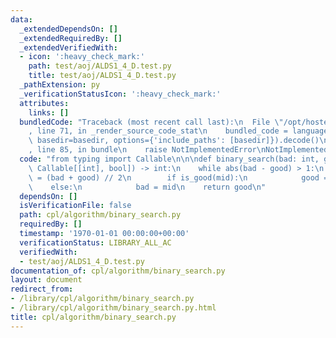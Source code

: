 ```yaml
---
data:
  _extendedDependsOn: []
  _extendedRequiredBy: []
  _extendedVerifiedWith:
  - icon: ':heavy_check_mark:'
    path: test/aoj/ALDS1_4_D.test.py
    title: test/aoj/ALDS1_4_D.test.py
  _pathExtension: py
  _verificationStatusIcon: ':heavy_check_mark:'
  attributes:
    links: []
  bundledCode: "Traceback (most recent call last):\n  File \"/opt/hostedtoolcache/Python/3.9.1/x64/lib/python3.9/site-packages/onlinejudge_verify/documentation/build.py\"\
    , line 71, in _render_source_code_stat\n    bundled_code = language.bundle(stat.path,\
    \ basedir=basedir, options={'include_paths': [basedir]}).decode()\n  File \"/opt/hostedtoolcache/Python/3.9.1/x64/lib/python3.9/site-packages/onlinejudge_verify/languages/python.py\"\
    , line 85, in bundle\n    raise NotImplementedError\nNotImplementedError\n"
  code: "from typing import Callable\n\n\ndef binary_search(bad: int, good: int, is_good:\
    \ Callable[[int], bool]) -> int:\n    while abs(bad - good) > 1:\n        mid\
    \ = (bad + good) // 2\n        if is_good(mid):\n            good = mid\n    \
    \    else:\n            bad = mid\n    return good\n"
  dependsOn: []
  isVerificationFile: false
  path: cpl/algorithm/binary_search.py
  requiredBy: []
  timestamp: '1970-01-01 00:00:00+00:00'
  verificationStatus: LIBRARY_ALL_AC
  verifiedWith:
  - test/aoj/ALDS1_4_D.test.py
documentation_of: cpl/algorithm/binary_search.py
layout: document
redirect_from:
- /library/cpl/algorithm/binary_search.py
- /library/cpl/algorithm/binary_search.py.html
title: cpl/algorithm/binary_search.py
---
```


